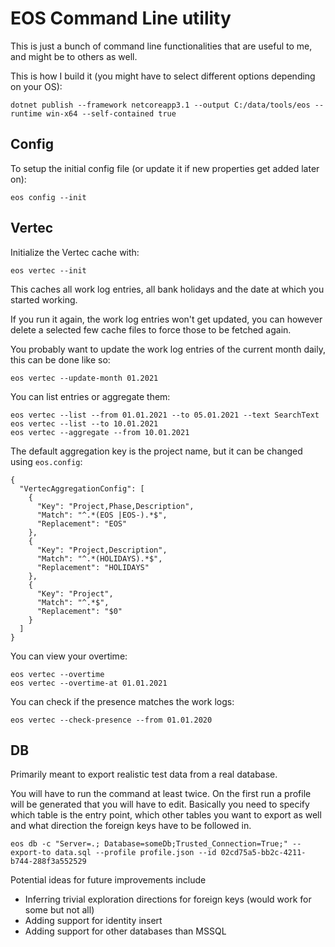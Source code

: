 # EOS Command Line utility

This is just a bunch of command line functionalities that are useful to me, and might be to others as well.

This is how I build it (you might have to select different options depending on your OS):
```
dotnet publish --framework netcoreapp3.1 --output C:/data/tools/eos --runtime win-x64 --self-contained true
```

## Config

To setup the initial config file (or update it if new properties get added later on):
```
eos config --init
```

## Vertec

Initialize the Vertec cache with:
```
eos vertec --init
```

This caches all work log entries, all bank holidays and the date at which you started working.

If you run it again, the work log entries won't get updated, you can however delete a selected few cache files to force those to be fetched again.

You probably want to update the work log entries of the current month daily, this can be done like so:
```
eos vertec --update-month 01.2021
```

You can list entries or aggregate them:
```
eos vertec --list --from 01.01.2021 --to 05.01.2021 --text SearchText
eos vertec --list --to 10.01.2021
eos vertec --aggregate --from 10.01.2021
```

The default aggregation key is the project name, but it can be changed using `eos.config`:
```
{
  "VertecAggregationConfig": [
    {
      "Key": "Project,Phase,Description",
      "Match": "^.*(EOS |EOS-).*$",
      "Replacement": "EOS"
    },
    {
      "Key": "Project,Description",
      "Match": "^.*(HOLIDAYS).*$",
      "Replacement": "HOLIDAYS"
    },
    {
      "Key": "Project",
      "Match": "^.*$",
      "Replacement": "$0"
    }
  ]
}
```

You can view your overtime:
```
eos vertec --overtime
eos vertec --overtime-at 01.01.2021
```

You can check if the presence matches the work logs:
```
eos vertec --check-presence --from 01.01.2020
```

## DB

Primarily meant to export realistic test data from a real database.

You will have to run the command at least twice. On the first run a
profile will be generated that you will have to edit. Basically you
need to specify which table is the entry point, which other tables 
you want to export as well and what direction the foreign keys have
to be followed in.
```
eos db -c "Server=.; Database=someDb;Trusted_Connection=True;" --export-to data.sql --profile profile.json --id 02cd75a5-bb2c-4211-b744-288f3a552529
```

Potential ideas for future improvements include

- Inferring trivial exploration directions for foreign keys (would work for some but not all)
- Adding support for identity insert
- Adding support for other databases than MSSQL